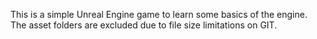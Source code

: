 This is a simple Unreal Engine game to learn some basics of the engine.
The asset folders are excluded due to file size limitations on GIT.
